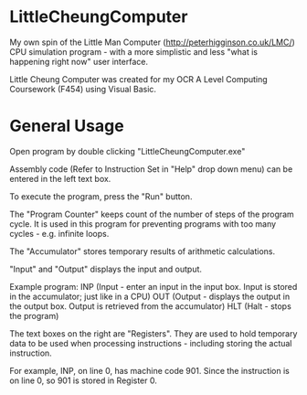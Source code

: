 # LittleCheungComputer
My own spin of the Little Man Computer (http://peterhigginson.co.uk/LMC/) CPU simulation program - with a more simplistic and less "what is happening right now" user interface.

Little Cheung Computer was created for my OCR A Level Computing Coursework (F454) using Visual Basic. 

General Usage
=============
Open program by double clicking "LittleCheungComputer.exe"

Assembly code (Refer to Instruction Set in "Help" drop down menu) can be entered in the left text box.

To execute the program, press the "Run" button.

The "Program Counter" keeps count of the number of steps of the program cycle. It is used in this program for preventing programs with too many cycles - e.g. infinite loops.

The "Accumulator" stores temporary results of arithmetic calculations.

"Input" and "Output" displays the input and output.


Example program:
INP 
(Input - enter an input in the input box. Input is stored in the accumulator; just like in a CPU)
OUT 
(Output - displays the output in the output box. Output is retrieved from the accumulator)
HLT 
(Halt - stops the program)


The text boxes on the right are "Registers". They are used to hold temporary data to be used when processing instructions - including storing the actual instruction. 

For example, INP, on line 0, has machine code 901. Since the instruction is on line 0, so 901 is stored in Register 0.





